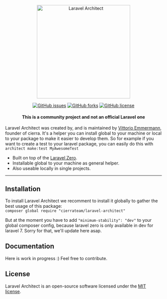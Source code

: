 <p align="center">
    <img title="Laravel Architect" height="300" src="https://user-images.githubusercontent.com/24706440/76251424-3cc58880-6247-11ea-8f46-944896470c6b.png" />
</p>

<p align="center">
  <a href="https://github.com/cierrateam/laravel-architect/issues"><img alt="GitHub issues" src="https://img.shields.io/github/issues/cierrateam/laravel-architect"></a>
  <a href="https://github.com/cierrateam/laravel-architect/network"><img alt="GitHub forks" src="https://img.shields.io/github/forks/cierrateam/laravel-architect"></a>
  <a href="https://github.com/cierrateam/laravel-architect"><img alt="GitHub license" src="https://img.shields.io/github/license/cierrateam/laravel-architect"></a>
</p>

<h4> <center>This is a <bold>community project</bold> and not an official Laravel one </center></h4>

Laravel Architect was created by, and is maintained by [Vittorio Emmermann](https://github.com/vittoroe), founder of cierra. It's a helper you can install global to your machine or local to your package to make it easier to develop them. So for example if you want to create a test to your laravel package, you can easily do this with `architect make:test MyAwesomeTest`

- Built on top of the [Laravel Zero](https://laravel-zero.com/).
- Installable global to your machine as general helper.
- Also useable locally in single projects.

------

## Installation

To install Laravel Architect we recomment to install it globally to gather the best usage of this package:<br />
`composer global require "cierrateam/laravel-architect"`

But at the moment you have to add `"minimum-stability": "dev"` to your global composer config, because laravel zero is only available in dev for laravel 7. Sorry for that, we'll update here asap.

## Documentation

Here is work in progress :) Feel free to contribute.

## License

Laravel Architect is an open-source software licensed under the [MIT license](https://github.com/laravel-architect/laravel-architect/blob/stable/LICENSE.md).
